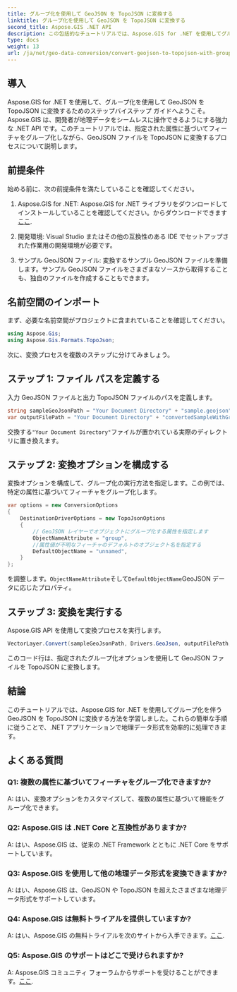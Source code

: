 ```yaml
---
title: グループ化を使用して GeoJSON を TopoJSON に変換する
linktitle: グループ化を使用して GeoJSON を TopoJSON に変換する
second_title: Aspose.GIS .NET API
description: この包括的なチュートリアルでは、Aspose.GIS for .NET を使用してグループ化を伴う GeoJSON を TopoJSON に変換する方法を学びます。
type: docs
weight: 13
url: /ja/net/geo-data-conversion/convert-geojson-to-topojson-with-grouping/
---
```

## 導入

Aspose.GIS for .NET を使用して、グループ化を使用して GeoJSON を TopoJSON に変換するためのステップバイステップ ガイドへようこそ。 Aspose.GIS は、開発者が地理データをシームレスに操作できるようにする強力な .NET API です。このチュートリアルでは、指定された属性に基づいてフィーチャをグループ化しながら、GeoJSON ファイルを TopoJSON に変換するプロセスについて説明します。

## 前提条件

始める前に、次の前提条件を満たしていることを確認してください。

1.  Aspose.GIS for .NET: Aspose.GIS for .NET ライブラリをダウンロードしてインストールしていることを確認してください。からダウンロードできます[ここ](https://releases.aspose.com/gis/net/).

2. 開発環境: Visual Studio またはその他の互換性のある IDE でセットアップされた作業用の開発環境が必要です。

3. サンプル GeoJSON ファイル: 変換するサンプル GeoJSON ファイルを準備します。サンプル GeoJSON ファイルをさまざまなソースから取得することも、独自のファイルを作成することもできます。

## 名前空間のインポート

まず、必要な名前空間がプロジェクトに含まれていることを確認してください。

```csharp
using Aspose.Gis;
using Aspose.Gis.Formats.TopoJson;
```


次に、変換プロセスを複数のステップに分けてみましょう。

## ステップ 1: ファイル パスを定義する

入力 GeoJSON ファイルと出力 TopoJSON ファイルのパスを定義します。

```csharp
string sampleGeoJsonPath = "Your Document Directory" + "sample.geojson";
var outputFilePath = "Your Document Directory" + "convertedSampleWithGrouping_out.topojson";
```

交換する`"Your Document Directory"`ファイルが置かれている実際のディレクトリに置き換えます。

## ステップ 2: 変換オプションを構成する

変換オプションを構成して、グループ化の実行方法を指定します。この例では、特定の属性に基づいてフィーチャをグループ化します。

```csharp
var options = new ConversionOptions
{
    DestinationDriverOptions = new TopoJsonOptions
    {
        // GeoJSON レイヤーでオブジェクトにグループ化する属性を指定します
        ObjectNameAttribute = "group",
        //属性値が不明なフィーチャのデフォルトのオブジェクト名を指定する
        DefaultObjectName = "unnamed",
    }
};
```

を調整します。`ObjectNameAttribute`そして`DefaultObjectName`GeoJSON データに応じたプロパティ。

## ステップ 3: 変換を実行する

Aspose.GIS API を使用して変換プロセスを実行します。

```csharp
VectorLayer.Convert(sampleGeoJsonPath, Drivers.GeoJson, outputFilePath, Drivers.TopoJson, options);
```

このコード行は、指定されたグループ化オプションを使用して GeoJSON ファイルを TopoJSON に変換します。

## 結論

このチュートリアルでは、Aspose.GIS for .NET を使用してグループ化を伴う GeoJSON を TopoJSON に変換する方法を学習しました。これらの簡単な手順に従うことで、.NET アプリケーションで地理データ形式を効率的に処理できます。

## よくある質問

### Q1: 複数の属性に基づいてフィーチャをグループ化できますか?
A: はい、変換オプションをカスタマイズして、複数の属性に基づいて機能をグループ化できます。

### Q2: Aspose.GIS は .NET Core と互換性がありますか?
A: はい、Aspose.GIS は、従来の .NET Framework とともに .NET Core をサポートしています。

### Q3: Aspose.GIS を使用して他の地理データ形式を変換できますか?
A: はい、Aspose.GIS は、GeoJSON や TopoJSON を超えたさまざまな地理データ形式をサポートしています。

### Q4: Aspose.GIS は無料トライアルを提供していますか?
 A: はい、Aspose.GIS の無料トライアルを次のサイトから入手できます。[ここ](https://releases.aspose.com/).

### Q5: Aspose.GIS のサポートはどこで受けられますか?
 A: Aspose.GIS コミュニティ フォーラムからサポートを受けることができます。[ここ](https://forum.aspose.com/c/gis/33).